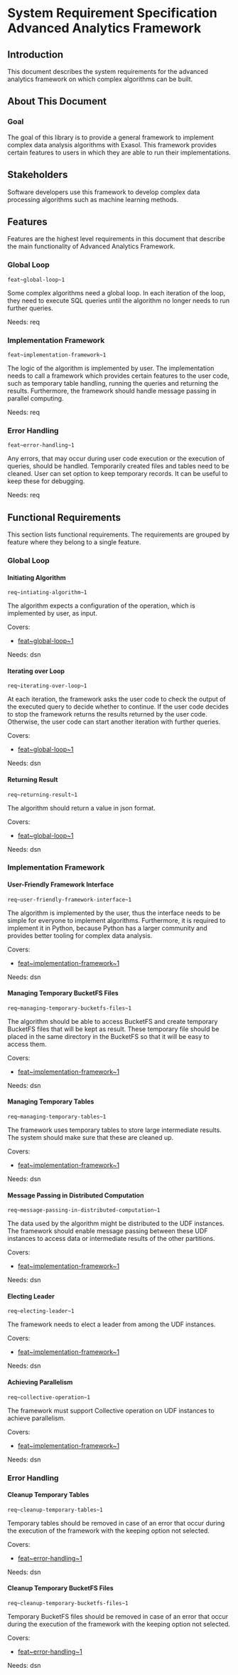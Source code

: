 # System Requirement Specification Advanced Analytics Framework

## Introduction

This document describes the system requirements for the advanced analytics 
framework on which complex algorithms can be built.


## About This Document

### Goal

The goal of this library is to provide a general framework to implement complex 
data analysis algorithms with Exasol. This framework provides certain features 
to users in which they are able to run their implementations.

## Stakeholders

Software developers use this framework to develop complex data processing 
algorithms such as machine learning methods.

## Features

Features are the highest level requirements in this document that describe the 
main functionality of Advanced Analytics Framework.

### Global Loop
`feat~global-loop~1`

Some complex algorithms need a global loop. In each iteration of the loop, they 
need to execute SQL queries until the algorithm no longer needs to run 
further queries. 

Needs: req

### Implementation Framework
`feat~implementation-framework~1`

The logic of the algorithm is implemented by user. The implementation needs 
to call a framework which provides certain features to the user code, such as 
temporary table handling, running the queries and returning the results. 
Furthermore, the framework should handle message passing in parallel computing. 

Needs: req


### Error Handling
`feat~error-handling~1`

Any errors, that may occur during user code execution or the execution of queries, 
should be handled. Temporarily created files and tables need to be cleaned.
User can set option to keep temporary records. It can be useful to keep these 
for debugging.

Needs: req


## Functional Requirements

This section lists functional requirements. The requirements are grouped by 
feature where they belong to a single feature.



### Global Loop

#### Initiating Algorithm
`req~intiating-algorithm~1`

The algorithm expects a configuration of the operation, which is implemented 
by user, as input. 

Covers:

* [feat~global-loop~1](#global-loop)

Needs: dsn

#### Iterating over Loop
`req~iterating-over-loop~1`

At each iteration, the framework asks the user code to check the output of the 
executed query to decide whether to continue. If the user code decides to stop 
the framework returns the results returned by the user code. Otherwise, the user 
code can start another iteration with further queries.

Covers:

* [feat~global-loop~1](#global-loop)

Needs: dsn


#### Returning Result
`req~returning-result~1`

The algorithm should return a value in json format.

Covers:

* [feat~global-loop~1](#global-loop)

Needs: dsn



### Implementation Framework

#### User-Friendly Framework Interface
`req~user-friendly-framework-interface~1`

The algorithm is implemented by the user, thus the interface needs to be simple 
for everyone to implement algorithms. Furthermore, it is required to implement
it in Python, because Python has a larger community and provides better tooling 
for complex data analysis.

Covers:

* [feat~implementation-framework~1](#implementation-framework)

Needs: dsn

#### Managing Temporary BucketFS Files
`req~managing-temporary-bucketfs-files~1`

The algorithm should be able to access BucketFS and create temporary BucketFS 
files that will be kept as result. These temporary file should be placed  in the 
same directory in the BucketFS so that it will be easy to access them.

Covers:

* [feat~implementation-framework~1](#implementation-framework)

Needs: dsn


#### Managing Temporary Tables
`req~managing-temporary-tables~1`

The framework uses temporary tables to store large intermediate results. The 
system should make sure that these are cleaned up.


Covers:

* [feat~implementation-framework~1](#implementation-framework)

Needs: dsn


#### Message Passing in Distributed Computation
`req~message-passing-in-distributed-computation~1`

The data used by the algorithm might be distributed to the UDF instances. The 
framework should enable message passing between these UDF instances to access 
data or intermediate results of the other partitions.

Covers:

* [feat~implementation-framework~1](#implementation-framework)

Needs: dsn


#### Electing Leader
`req~electing-leader~1`

The framework needs to elect a leader from among the UDF instances.

Covers:

* [feat~implementation-framework~1](#implementation-framework)

Needs: dsn


#### Achieving Parallelism
`req~collective-operation~1`

The framework must support Collective operation on UDF instances to achieve 
parallelism.

Covers:

* [feat~implementation-framework~1](#implementation-framework)

Needs: dsn


### Error Handling

#### Cleanup Temporary Tables
`req~cleanup-temporary-tables~1`

Temporary tables should be removed in case of an error that occur during the 
execution of the framework with the keeping option  not selected.

Covers:

* [feat~error-handling~1](#error-handling)

Needs: dsn



#### Cleanup Temporary BucketFS Files
`req~cleanup-temporary-bucketfs-files~1`

Temporary BucketFS files should be removed in case of an error that occur during 
the execution of the framework with the keeping option  not selected.

Covers:

* [feat~error-handling~1](#error-handling)

Needs: dsn

